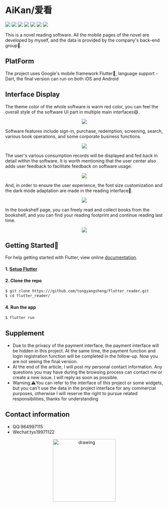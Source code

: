 # AiKan/爱看

<p>
<a href="https://www.npmjs.com/package/drone"><img src=https://img.shields.io/badge/license-MIT-brightgreen></a>
<a href="https://www.apple.com/lae/ios/ios-13/"><img src=https://img.shields.io/badge/platform-ios-lightgrey></a>
<a href="https://www.Android.com/package/drone"><img src=https://img.shields.io/badge/platform-Android-lightgrey></a>
<a href="https://www.dart.dev"><img src=https://img.shields.io/badge/Language-Dart-orange></a>
<a href="https://www.flutter.dev"><img src=https://img.shields.io/badge/Flutter-v1.10.16-informational></a>
<a href="https://www.dart.dev"><img src=https://img.shields.io/badge/Dart-v2.4.1-informational></a>
<a href="https://github.com/tongyangsheng/flutter_reader"><img src=https://img.shields.io/badge/AiKan-v0.0.8-success></a>
</p>

This is a novel reading software. All the mobile pages of the novel are developed by myself, and the data is provided by the company's back-end group🚀.

## PlatForm

The project uses Google's mobile framework Flutter🤔, language support - Dart, the final version can run on both iOS and Android

## Interface Display
The theme color of the whole software is warm red color, you can feel the overall style of the software UI part in multiple main interfaces😄.
<p align="center">
<img src=https://github.com/tongyangsheng/flutter_reader/blob/master/showImage/1.png>
</p>
Software features include sign-in, purchase, redemption, screening, search, various book operations, and some corporate business functions.
<p align="center">
<img src=https://github.com/tongyangsheng/flutter_reader/blob/master/showImage/3.png>
</p>
The user's various consumption records will be displayed and fed back in detail within the software. It is worth mentioning that the user center also adds user feedback to facilitate feedback on software usage.
<p align="center">
<img src=https://github.com/tongyangsheng/flutter_reader/blob/master/showImage/5.png>
</p>
And, in order to ensure the user experience, the font size customization and the dark mode adaptation are made in the reading interface🙏.
<p align="center">
<img src=https://github.com/tongyangsheng/flutter_reader/blob/master/showImage/2.png>
</p>
In the bookshelf page, you can freely read and collect books from the bookshelf, and you can find your reading footprint and continue reading last time.
<p align="center">
<img src=https://github.com/tongyangsheng/flutter_reader/blob/master/showImage/4.png>
</p>

## Getting Started🏃

For help getting started with Flutter, view online
[documentation](https://flutter.io/).

#### 1. [Setup Flutter](https://flutter.io/setup/)

#### 2. Clone the repo

```sh
$ git clone https:///github.com/tongyangsheng/flutter_reader.git
$ cd flutter_reader/
```

#### 4. Run the app

```sh
$ flutter run
```

## Supplement
* Due to the privacy of the payment interface, the payment interface will be hidden in this project. At the same time, the payment function and login registration function will be completed in the follow-up. Now you are not seeing the final version.
* At the end of the article, I will post my personal contact information. Any questions you may have during the browsing process can contact me or create a new issue. I will reply as soon as possible.
* Warning:⚠️You can refer to the interface of this project or some widgets, but you can't use the data in the project interface for any commercial purposes, otherwise I will reserve the right to pursue related responsibilities, thanks for understanding

## Contact information
* QQ:964997115<br/>
* Wechat:tys19971122<br/>
<p align="center">
<img src=https://github.com/tongyangsheng/flutter_reader/blob/master/showImage/6.jpg alt="drawing" width="200">
</p>
